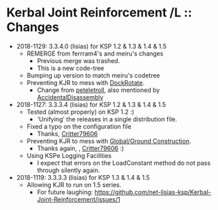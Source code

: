 # Kerbal Joint Reinforcement /L :: Changes

* 2018-1129: 3.3.4.0 (lisias) for KSP 1.2 & 1.3 & 1.4 & 1.5
	+ REMERGE from ferrram4's and meiru's changes
		- Previous merge was trashed.
		- This is a new code-tree
	+ Bumping up version to match meiru's codetree 
	+ Preventing KJR to mess with [DockRotate](https://forum.kerbalspaceprogram.com/index.php?/topic/170484-15-14-dockrotate-lightweight-robotics-rotational-control-on-docking-ports-plus-noderotate-make-any-part-rotate/).
		- Change from [peteletroll](https://forum.kerbalspaceprogram.com/index.php?/profile/144573-peteletroll/), also mentioned by [AccidentalDisassembly](https://forum.kerbalspaceprogram.com/index.php?/topic/171377-130l-145-grounded-modular-vehicles-r40l-new-light-texture-switch-alternatives-fixes-oct-9-2018/&do=findComment&comment=3316608)
* 2018-1127: 3.3.3.4 (lisias) for KSP 1.2 & 1.3 & 1.4 & 1.5
	+ Tested (almost properly) on KSP 1.2 :)
		- 'Unifying' the releases in a single distribution file. 
	+ Fixed a typo on the configuration file
		- Thanks, [Critter79606](https://forum.kerbalspaceprogram.com/index.php?/topic/50911-13-kerbal-joint-reinforcement-v333-72417/&do=findComment&comment=3494635)
	+ Preventing KJR to mess with [Global/Ground Construction](https://forum.kerbalspaceprogram.com/index.php?/topic/154167-145-global-construction/).
		- Thanks again, , [Critter79606](https://forum.kerbalspaceprogram.com/index.php?/topic/50911-13-kerbal-joint-reinforcement-v333-72417/&do=findComment&comment=3494635) :)
	+ Using KSPe Logging Facilities
		- I expect that errors on the LoadConstant method do not pass through silently again.  
* 2018-1119: 3.3.3.3 (lisias) for KSP 1.3 & 1.4 & 1.5
	+ Allowing KJR to run on 1.5 series.
		- For future laughing: https://github.com/net-lisias-ksp/Kerbal-Joint-Reinforcement/issues/1
